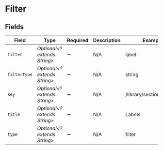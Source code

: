 # Filter


## Fields

| Field                        | Type                         | Required                     | Description                  | Example                      |
| ---------------------------- | ---------------------------- | ---------------------------- | ---------------------------- | ---------------------------- |
| `filter`                     | *Optional<? extends String>* | :heavy_minus_sign:           | N/A                          | label                        |
| `filterType`                 | *Optional<? extends String>* | :heavy_minus_sign:           | N/A                          | string                       |
| `key`                        | *Optional<? extends String>* | :heavy_minus_sign:           | N/A                          | /library/sections/1/label    |
| `title`                      | *Optional<? extends String>* | :heavy_minus_sign:           | N/A                          | Labels                       |
| `type`                       | *Optional<? extends String>* | :heavy_minus_sign:           | N/A                          | filter                       |